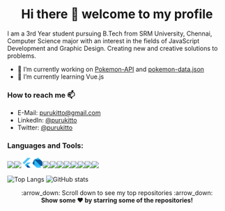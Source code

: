 <h1 align="center">Hi there 👋 welcome to my profile</h1>

I am a 3rd Year student pursuing B.Tech from SRM University, Chennai, Computer Science major with an interest in the fields of JavaScript
Development and Graphic Design. Creating new and creative solutions to problems.

- 🔭 I’m currently working on [Pokemon-API](https://github.com/Purukitto/pokemon-api) and [pokemon-data.json](https://github.com/Purukitto/pokemon-data.json)
- 🌱 I’m currently learning Vue.js

### How to reach me 📫
- E-Mail: [purukitto@gmail.com](mailto:purukitto@gmail.com)
- LinkedIn: [@purukitto](https://www.linkedin.com/in/purukitto/)
- Twitter: [@purukitto](https://twitter.com/purukitto)


### Languages and Tools:

<code><img height="25" src="https://devicons.github.io/devicon/devicon.git/icons/javascript/javascript-original.svg"/></code><code><img height="25" src="https://devicons.github.io/devicon/devicon.git/icons/nodejs/nodejs-original.svg"/></code><code><img height="25" src="https://raw.githubusercontent.com/github/explore/80688e429a7d4ef2fca1e82350fe8e3517d3494d/topics/flutter/flutter.png"></code><code><img height="25" src="https://raw.githubusercontent.com/github/explore/80688e429a7d4ef2fca1e82350fe8e3517d3494d/topics/dart/dart.png"></code><code><img height="25" src="https://devicons.github.io/devicon/devicon.git/icons/cplusplus/cplusplus-original.svg"/></code><code><img height="25" src="https://devicons.github.io/devicon/devicon.git/icons/css3/css3-original.svg"/></code><code><img height="25" src="https://devicons.github.io/devicon/devicon.git/icons/html5/html5-original.svg"/></code><code><img height="25" src="https://devicons.github.io/devicon/devicon.git/icons/visualstudio/visualstudio-plain.svg"/></code><code><img height="25" src="https://devicons.github.io/devicon/devicon.git/icons/illustrator/illustrator-plain.svg"/></code><code><img height="25" src="https://devicons.github.io/devicon/devicon.git/icons/photoshop/photoshop-plain.svg"/></code><code><img height="25" src="https://devicons.github.io/devicon/devicon.git/icons/heroku/heroku-plain.svg"/></code><code><img height="25" src="https://devicons.github.io/devicon/devicon.git/icons/mysql/mysql-plain.svg"/></code>

![Top Langs](https://github-readme-stats.vercel.app/api/top-langs/?username=Purukitto&layout=compact)
![GitHub stats](https://github-readme-stats.vercel.app/api?username=Purukitto&show_icons=true&count_private=true?)


  <p align="center">
    :arrow_down: Scroll down to see my top repositories :arrow_down:
    <br>
    <b>
      Show some ❤️ by starring some of the repositories!
    </b>
  </p>
